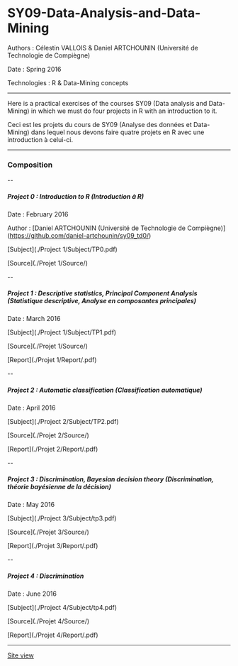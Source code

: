 # SY09-Data-Analysis-and-Data-Mining

Authors : Célestin VALLOIS & Daniel ARTCHOUNIN (Université de Technologie de Compiègne)

Date : Spring 2016

Technologies : R & Data-Mining concepts

--- 

Here is a practical exercises of the courses SY09 (Data analysis and Data-Mining) in which we must do four projects in R with an introduction to it.

Ceci est les projets du cours de SY09 (Analyse des données et Data-Mining) dans lequel nous devons faire quatre projets en R avec une introduction à celui-ci.

---

### Composition 

--

##### Project 0 : Introduction to R (Introduction à R)

Date : February 2016

Author : [Daniel ARTCHOUNIN (Université de Technologie de Compiègne)] (https://github.com/daniel-artchounin/sy09_td0/)

[Subject](./Project 1/Subject/TP0.pdf)

[Source](./Projet 1/Source/)

--

##### Project 1 : Descriptive statistics, Principal Component Analysis (Statistique descriptive, Analyse en composantes principales)

Date : March 2016

[Subject](./Project 1/Subject/TP1.pdf)

[Source](./Projet 1/Source/)

[Report](./Projet 1/Report/.pdf)

--

##### Project 2 : Automatic classification (Classification automatique)

Date : April 2016

[Subject](./Project 2/Subject/TP2.pdf)

[Source](./Projet 2/Source/)

[Report](./Projet 2/Report/.pdf)

--

##### Project 3 : Discrimination, Bayesian decision theory (Discrimination, théorie bayésienne de la décision)

Date : May 2016

[Subject](./Project 3/Subject/tp3.pdf)

[Source](./Projet 3/Source/)

[Report](./Projet 3/Report/.pdf)

--

##### Project 4 : Discrimination

Date : June 2016

[Subject](./Project 4/Subject/tp4.pdf)

[Source](./Projet 4/Source/)

[Report](./Projet 4/Report/.pdf)

---

[Site view](https://celestinv.github.io/SY09-Data-Analysis-and-Data-Mining/)
